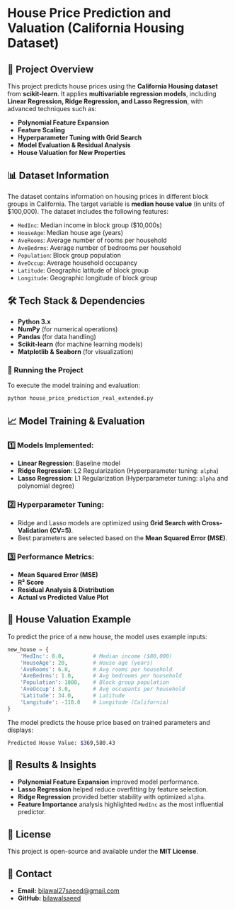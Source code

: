 # House Price Prediction and Valuation (California Housing Dataset)

## 📌 Project Overview
This project predicts house prices using the **California Housing dataset** from **scikit-learn**. It applies **multivariable regression models**, including **Linear Regression, Ridge Regression, and Lasso Regression**, with advanced techniques such as:
- **Polynomial Feature Expansion**
- **Feature Scaling**
- **Hyperparameter Tuning with Grid Search**
- **Model Evaluation & Residual Analysis**
- **House Valuation for New Properties**

## 📊 Dataset Information
The dataset contains information on housing prices in different block groups in California. The target variable is **median house value** (in units of $100,000). The dataset includes the following features:
- `MedInc`: Median income in block group ($10,000s)
- `HouseAge`: Median house age (years)
- `AveRooms`: Average number of rooms per household
- `AveBedrms`: Average number of bedrooms per household
- `Population`: Block group population
- `AveOccup`: Average household occupancy
- `Latitude`: Geographic latitude of block group
- `Longitude`: Geographic longitude of block group

## 🛠️ Tech Stack & Dependencies
- **Python 3.x**
- **NumPy** (for numerical operations)
- **Pandas** (for data handling)
- **Scikit-learn** (for machine learning models)
- **Matplotlib & Seaborn** (for visualization)



### 🚀 Running the Project
To execute the model training and evaluation:
```bash
python house_price_prediction_real_extended.py
```

## 📈 Model Training & Evaluation
### 1️⃣ Models Implemented:
- **Linear Regression**: Baseline model
- **Ridge Regression**: L2 Regularization (Hyperparameter tuning: `alpha`)
- **Lasso Regression**: L1 Regularization (Hyperparameter tuning: `alpha` and polynomial degree)

### 2️⃣ Hyperparameter Tuning:
- Ridge and Lasso models are optimized using **Grid Search with Cross-Validation (CV=5)**.
- Best parameters are selected based on the **Mean Squared Error (MSE)**.

### 3️⃣ Performance Metrics:
- **Mean Squared Error (MSE)**
- **R² Score**
- **Residual Analysis & Distribution**
- **Actual vs Predicted Value Plot**

## 🏡 House Valuation Example
To predict the price of a new house, the model uses example inputs:
```python
new_house = {
    'MedInc': 8.0,         # Median income ($80,000)
    'HouseAge': 20,        # House age (years)
    'AveRooms': 6.0,       # Avg rooms per household
    'AveBedrms': 1.0,      # Avg bedrooms per household
    'Population': 1000,    # Block group population
    'AveOccup': 3.0,       # Avg occupants per household
    'Latitude': 34.0,      # Latitude
    'Longitude': -118.0    # Longitude (California)
}
```
The model predicts the house price based on trained parameters and displays:
```bash
Predicted House Value: $369,580.43
```

## 📌 Results & Insights
- **Polynomial Feature Expansion** improved model performance.
- **Lasso Regression** helped reduce overfitting by feature selection.
- **Ridge Regression** provided better stability with optimized `alpha`.
- **Feature Importance** analysis highlighted `MedInc` as the most influential predictor.



## 📜 License
This project is open-source and available under the **MIT License**.


## 📧 Contact

- **Email:** bilawal27saeed@gmail.com
- **GitHub:** [bilawalsaeed](https://github.com/bilawalsaeed)
